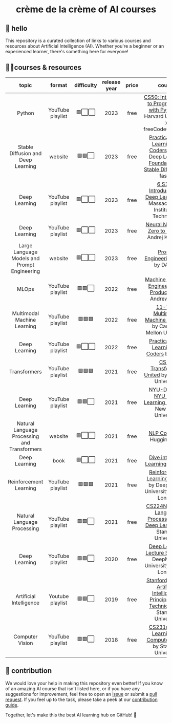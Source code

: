 <h1 align="center">crème de la crème of AI courses</h1>

## 👋 hello

This repository is a curated collection of links to various courses and resources about Artificial Intelligence (AI). Whether you're a beginner or an experienced learner, there's something here for everyone!

## 🧑‍🎓courses & resources

<!--- AUTOGENERATED_COURSES_TABLE -->
<!---
   WARNING: DO NOT EDIT THIS TABLE MANUALLY. IT IS AUTOMATICALLY GENERATED.
   HEAD OVER TO CONTRIBUTING.MD FOR MORE DETAILS ON HOW TO MAKE CHANGES PROPERLY.
-->
| **topic** | **format** | **difficulty** | **release year** | **price** | **course** |
|:---------:|:----------:|:--------------:|:----------------:|:---------:|:----------:|
| Python |   YouTube playlist | 🟩⬜⬜ | 2023 |  free | [ CS50: Introduction to Programming with Python]( https://www.youtube.com/watch?v=nLRL_NcnK-4) by  Harvard University x freeCodeCamp.org |
| Stable Diffusion and Deep Learning | website | 🟩🟩⬜ | 2023 | free | [Practical Deep Learning for Coders part 2: Deep Learning Foundations to Stable Diffusion](https://course.fast.ai/Lessons/part2.html) by fast.ai |
| Deep Learning |  YouTube playlist | 🟩⬜⬜ | 2023 |  free | [ 6.S191: Introduction to Deep Learning]( https://www.youtube.com/playlist?list=PLtBw6njQRU-rwp5__7C0oIVt26ZgjG9NI) by  Massachusetts Institute of Technology |
| Deep Learning |  YouTube playlist | 🟩⬜⬜ | 2023 |  free | [ Neural Networks: Zero to Hero]( https://www.youtube.com/playlist?list=PLAqhIrjkxbuWI23v9cThsA9GvCAUhRvKZ) by  Andrej Karpathy |
| Large Language Models and Prompt Engineering |  website | 🟩⬜⬜ | 2023 |  free | [ Prompt Engineering Guide]( https://promptingguide.ai) by  DAIR.AI |
| MLOps |  YouTube playlist | 🟩🟩⬜ | 2022 |  free | [ Machine Learning Engineering for Production]( https://www.youtube.com/playlist?list=PLkDaE6sCZn6GMoA0wbpJLi3t34Gd8l0aK) by  Andrew Y. Ng |
| Multimodal Machine Learning |  YouTube playlist | 🟩🟩🟩 | 2022 |  free | [ 11-777: Multimodal Machine Learning]( https://www.youtube.com/playlist?list=PL-Fhd_vrvisNM7pbbevXKAbT_Xmub37fA) by  Carnegie Mellon University |
| Deep Learning |  YouTube playlist | 🟩⬜⬜ | 2022 |  free | [ Practical Deep Learning for Coders]( https://www.youtube.com/playlist?list=PLfYUBJiXbdtSvpQjSnJJ_PmDQB_VyT5iU) by  fast.ai |
| Transformers |  YouTube playlist | 🟩🟩🟩 | 2021 |  free | [ CS25: Transformers United]( https://www.youtube.com/playlist?list=PLoROMvodv4rNiJRchCzutFw5ItR_Z27CM) by  Stanford University |
| Deep Learning |  YouTube playlist | 🟩🟩⬜ | 2021 |  free | [ NYU-DLSP21: NYU Deep Learning Spring]( https://www.youtube.com/playlist?list=PLLHTzKZzVU9e6xUfG10TkTWApKSZCzuBI) by  New York University |
| Natural Language Processing and Transformers |  website | 🟩⬜⬜ | 2021 |  free | [ NLP Course]( https://huggingface.co/course/chapter1/1) by  Hugging Face |
| Deep Learning |  book | 🟩⬜⬜ | 2021 |  free | [ Dive into Deep Learning]( https://d2l.ai/index.html) by  d2l.ai |
| Reinforcement Learning |  YouTube playlist | 🟩🟩🟩 | 2021 |  free | [ Reinforcement Learning Course]( https://www.youtube.com/playlist?list=PLqYmG7hTraZDVH599EItlEWsUOsJbAodm) by  DeepMind x University College London |
| Natural Language Processing |  YouTube playlist | 🟩🟩⬜ | 2021 |  free | [ CS224N: Natural Language Processing with Deep Learning]( https://www.youtube.com/playlist?list=PLoROMvodv4rOSH4v6133s9LFPRHjEmbmJ) by  Stanford University |
| Deep Learning |  YouTube playlist | 🟩🟩⬜ | 2020 |  free | [ Deep Learning Lecture Series]( https://www.youtube.com/playlist?list=PLqYmG7hTraZCDxZ44o4p3N5Anz3lLRVZF) by  DeepMind x University College London |
| Artificial Intelligence |  Youtube playlist | 🟩🟩⬜ | 2019 |  free | [ Stanford CS221: Artificial Intelligence: Principles and Techniques]( https://youtube.com/playlist?list=PLoROMvodv4rO1NB9TD4iUZ3qghGEGtqNX) by  Stanford University |
| Computer Vision |  YouTube playlist | 🟩🟩⬜ | 2018 |  free | [ CS231n: Deep Learning for Computer Vision]( https://www.youtube.com/playlist?app=desktop&list=PL3FW7Lu3i5JvHM8ljYj-zLfQRF3EO8sYv) by  Stanford University |
<!--- AUTOGENERATED_COURSES_TABLE -->

## 🦸 contribution

We would love your help in making this repository even better! If you know of an amazing AI course that isn't listed
here, or if you have any suggestions for improvement, feel free to open an
[issue](https://github.com/SkalskiP/courses/issues) or submit a
[pull request](https://github.com/SkalskiP/courses/pulls). If you feel up to the task, please take a peek at our
[contribution guide](https://github.com/SkalskiP/courses/blob/main/CONTRIBUTING.md).

Together, let's make this the best AI learning hub on GitHub! 🚀
